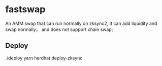 # fastswap

An AMM swap that can run normally on zksync2, It can add liquidity and swap normally， and does not support chain swap;

## Deploy
./deploy
yarn hardhat deploy-zksync
